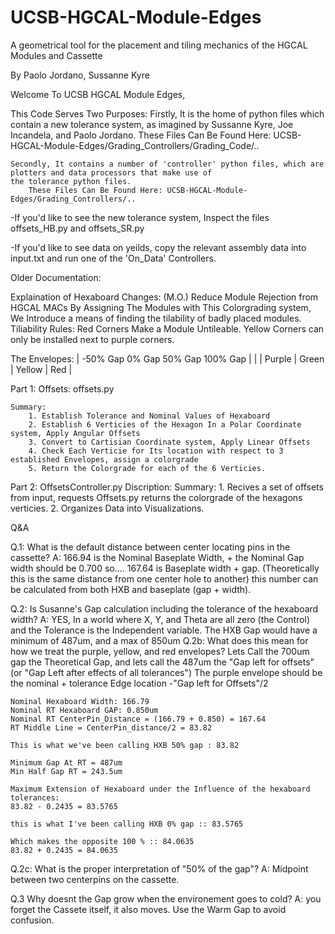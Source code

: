 # UCSB-HGCAL-Module-Edges

A geometrical tool for the placement and tiling mechanics of the HGCAL Modules and Cassette

By Paolo Jordano, Sussanne Kyre

Welcome To UCSB HGCAL Module Edges, 

This Code Serves Two Purposes:
    Firstly, It is the home of python files which contain a new tolerance system, as imagined by Sussanne Kyre, Joe Incandela, and Paolo Jordano. 
        These Files Can Be Found Here: UCSB-HGCAL-Module-Edges/Grading_Controllers/Grading_Code/..

    Secondly, It contains a number of 'controller' python files, which are plotters and data processors that make use of
    the tolerance python files.
        These Files Can Be Found Here: UCSB-HGCAL-Module-Edges/Grading_Controllers/..


-If you'd like to see the new tolerance system, Inspect the files offsets_HB.py and offsets_SR.py

-If you'd like to see data on yeilds, copy the relevant assembly data into input.txt and run one of the 'On_Data' Controllers.









Older Documentation:

Explaination of Hexaboard Changes:
    (M.O.) Reduce Module Rejection from HGCAL MACs
    By Assigning The Modules with This Colorgrading system, We Introduce a means of finding the tilability of badly placed modules.
        Tiliability Rules: 
            Red Corners Make a Module Untileable. 
            Yellow Corners can only be installed next to purple corners. 

The Envelopes:
        |   -50% Gap     0% Gap      50% Gap     100% Gap       |
        |        |   Purple  |   Green   |  Yellow   |   Red    |



Part 1: Offsets: offsets.py 

    Summary: 
        1. Establish Tolerance and Nominal Values of Hexaboard
        2. Establish 6 Verticies of the Hexagon In a Polar Coordinate system, Apply Angular Offsets
        3. Convert to Cartisian Coordinate system, Apply Linear Offsets
        4. Check Each Verticie for Its location with respect to 3 established Envelopes, assign a colorgrade
        5. Return the Colorgrade for each of the 6 Verticies. 

Part 2: OffsetsController.py
 Discription:
    Summary: 
        1. Recives a set of offsets from input, requests Offsets.py returns the colorgrade of the hexagons verticies.
        2. Organizes Data into Visualizations.
    
Q&A

Q.1: What is the default distance between center locating pins in the cassette?
    A: 166.94 is the Nominal Baseplate Width, + the Nominal Gap width should be 0.700 so....
    167.64 is Baseplate width + gap. (Theoretically this is the same distance from one center hole to another)
    this number can be calculated from both HXB and baseplate (gap + width).

Q.2: Is Susanne's Gap calculation including the tolerance of the hexaboard width?
    A: YES, In a world where X, Y, and Theta are all zero (the Control) and the Tolerance is the Independent variable.
    The HXB Gap would have a minimum of 487um, and a max of 850um
Q.2b: What does this mean for how we treat the purple, yellow, and red envelopes?
    Lets Call the 700um gap the Theoretical Gap, and lets call the 487um the "Gap left for offsets" (or "Gap Left after effects of all tolerances")
    The purple envelope should be the nominal + tolerance Edge location -"Gap left for Offsets"/2

    Nominal Hexaboard Width: 166.79
    Nominal RT Hexaboard GAP: 0.850um
    Nominal RT CenterPin_Distance = (166.79 + 0.850) = 167.64         
    RT Middle Line = CenterPin_distance/2 = 83.82

    This is what we've been calling HXB 50% gap : 83.82

    Minimum Gap At RT = 487um
    Min Half Gap RT = 243.5um

    Maximum Extension of Hexaboard under the Influence of the hexaboard tolerances:
    83.82 - 0.2435 = 83.5765

    this is what I've been calling HXB 0% gap :: 83.5765

    Which makes the opposite 100 % :: 84.0635    
    83.82 + 0.2435 = 84.0635
    
Q.2c: What is the proper interpretation of  "50% of the gap"?
    A: Midpoint between two centerpins on the cassette.

Q.3 Why doesnt the Gap grow when the environement goes to cold?
    A: you forget the Cassete itself, it also moves. Use the Warm Gap to avoid confusion. 
